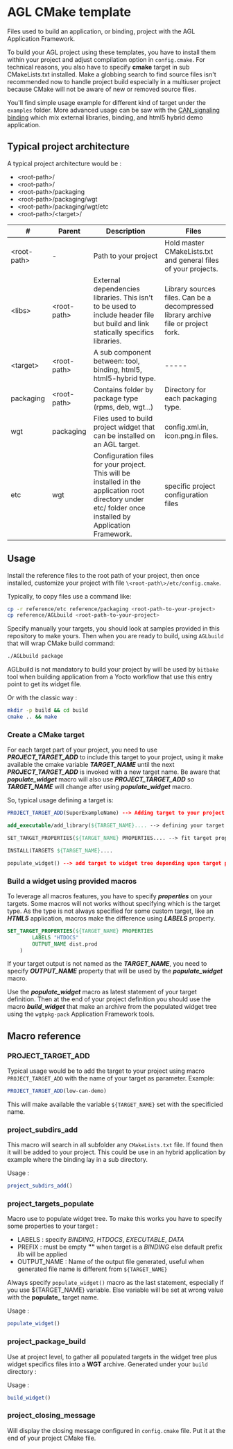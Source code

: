 AGL CMake template
==================

Files used to build an application, or binding, project with the
AGL Application Framework.

To build your AGL project using these templates, you have to install
them within your project and adjust compilation option in `config.cmake`.
For technical reasons, you also have to specify **cmake** target in
sub CMakeLists.txt installed. Make a globbing search to find source files
isn't recommended now to handle project build especially in a multiuser
project because CMake will not be aware of new or removed source files.

You'll find simple usage example for different kind of target under the `examples` folder.
More advanced usage can be saw with the [CAN_signaling binding](https://github.com/iotbzh/CAN_signaling)
which mix external libraries, binding, and html5 hybrid demo application.

Typical project architecture
-----------------------------

A typical project architecture would be :

* \<root-path\>/
* \<root-path\>/<libs>
* \<root-path\>/packaging
* \<root-path\>/packaging/wgt
* \<root-path\>/packaging/wgt/etc
* \<root-path\>/\<target\>/

| # | Parent | Description | Files |
| - | -------| ----------- | ----- |
| \<root-path\> | - | Path to your project | Hold master CMakeLists.txt and general files of your projects. |
| \<libs\> | \<root-path\> | External dependencies libraries. This isn't to be used to include header file but build and link statically specifics libraries. | Library sources files. Can be a decompressed library archive file or project fork. |
| \<target\> | \<root-path\> | A sub component between: tool, binding, html5, html5-hybrid type. | ----- |
| packaging | \<root-path\> | Contains folder by package type (rpms, deb, wgt...) | Directory for each packaging type. |
| wgt | packaging | Files used to build project widget that can be installed on an AGL target. | config.xml.in, icon.png.in files. |
| etc | wgt | Configuration files for your project. This will be installed in the application root directory under etc/ folder once installed by Application Framework. | specific project configuration files |

Usage
------

Install the reference files to the root path of your project, then once
installed, customize your project with file `\<root-path\>/etc/config.cmake`.

Typically, to copy files use a command like:

```bash
cp -r reference/etc reference/packaging <root-path-to-your-project>
cp reference/AGLbuild <root-path-to-your-project>
```

Specify manually your targets, you should look at samples provided in this
repository to make yours. Then when you are ready to build, using `AGLbuild`
that will wrap CMake build command:

```bash
./AGLbuild package
```

AGLbuild is not mandatory to build your project by will be used by `bitbake`
tool when building application from a Yocto workflow that use this entry point
to get its widget file.

Or with the classic way :

```bash
mkdir -p build && cd build
cmake .. && make
```

### Create a CMake target

For each target part of your project, you need to use ***PROJECT_TARGET_ADD***
to include this target to your project, using it make available the cmake
variable ***TARGET_NAME*** until the next ***PROJECT_TARGET_ADD*** is invoked
with a new target name. Be aware that ***populate_widget*** macro will also use
***PROJECT_TARGET_ADD*** so ***TARGET_NAME*** will change after using
***populate_widget*** macro.

So, typical usage defining a target is:

```cmake
PROJECT_TARGET_ADD(SuperExampleName) --> Adding target to your project

add_executable/add_library(${TARGET_NAME}.... --> defining your target sources

SET_TARGET_PROPERTIES(${TARGET_NAME} PROPERTIES.... --> fit target properties for macros usage

INSTALL(TARGETS ${TARGET_NAME}....

populate_widget() --> add target to widget tree depending upon target properties
```

### Build a widget using provided macros

To leverage all macros features, you have to specify ***properties*** on your
targets. Some macros will not works without specifying which is the target type.
As the type is not always specified for some custom target, like an ***HTML5***
application, macros make the difference using ***LABELS*** property.

```cmake
SET_TARGET_PROPERTIES(${TARGET_NAME} PROPERTIES
		LABELS "HTDOCS"
		OUTPUT_NAME dist.prod
	)
```

If your target output is not named as the ***TARGET_NAME***, you need to specify
***OUTPUT_NAME*** property that will be used by the ***populate_widget*** macro.

Use the ***populate_widget*** macro as latest statement of your target
definition. Then at the end of your project definition you should use the macro
***build_widget*** that make an archive from the populated widget tree using the
`wgtpkg-pack` Application Framework tools.

Macro reference
----------------

### PROJECT_TARGET_ADD

Typical usage would be to add the target to your project using macro
`PROJECT_TARGET_ADD` with the name of your target as parameter. Example:

```cmake
PROJECT_TARGET_ADD(low-can-demo)
```

This will make available the variable `${TARGET_NAME}` set with the specificied
name.

### project_subdirs_add

This macro will search in all subfolder any `CMakeLists.txt` file. If found then
it will be added to your project. This could be use in an hybrid application by
example where the binding lay in a sub directory.

Usage :

```cmake
project_subdirs_add()
```

### project_targets_populate

Macro use to populate widget tree. To make this works you have to specify some properties to your target :

- LABELS : specify *BINDING*, *HTDOCS*, *EXECUTABLE*, *DATA*
- PREFIX : must be empty **""** when target is a *BINDING* else default prefix *lib* will be applied
- OUTPUT_NAME : Name of the output file generated, useful when generated file name is different from `${TARGET_NAME}`

Always specify  `populate_widget()` macro as the last statement, especially if
you use ${TARGET_NAME} variable. Else variable will be set at wrong value with
the **populate_** target name.

Usage :

```cmake
populate_widget()
```

### project_package_build

Use at project level, to gather all populated targets in the widget tree plus
widget specifics files into a **WGT** archive. Generated under your `build`
directory :

Usage :

```cmake
build_widget()
```

### project_closing_message

Will display the closing message configured in `config.cmake` file. Put it at the end of your project CMake file.